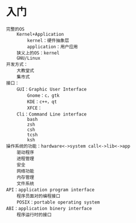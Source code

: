# 入门
    完整的OS
        Kernel+Application
            kernel：硬件抽象层
            application：用户应用
        狭义上的OS：kernel
        GNU/Linux
    开发方式：
        大教堂式
        集市式
    接口：
        GUI：Graphic User Interface
            Gnome：c，gtk
            KDE：c++，qt
            XFCE：
        Cli：Command Line interface
            bash
            zsh
            csh
            tcsh
            ksh
    操作系统的功能：hardware<->system call<->lib<->app
        驱动程序
        进程管理
        安全
        网络功能
        内存管理
        文件系统
    API：application program interface
        程序员面对的编程接口
        POSIX：portable operating system
    ABI：application binery interface
        程序运行时的接口
